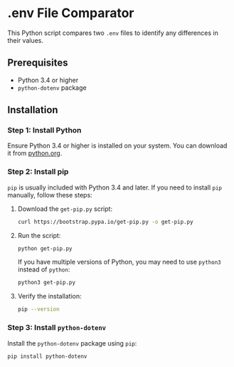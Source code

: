 # .env File Comparator

This Python script compares two `.env` files to identify any differences in their values.

## Prerequisites

- Python 3.4 or higher
- `python-dotenv` package

## Installation

### Step 1: Install Python

Ensure Python 3.4 or higher is installed on your system. You can download it from [python.org](https://www.python.org/downloads/).

### Step 2: Install pip

`pip` is usually included with Python 3.4 and later. If you need to install `pip` manually, follow these steps:

1. Download the `get-pip.py` script:

    ```bash
    curl https://bootstrap.pypa.io/get-pip.py -o get-pip.py
    ```

2. Run the script:

    ```bash
    python get-pip.py
    ```

    If you have multiple versions of Python, you may need to use `python3` instead of `python`:

    ```bash
    python3 get-pip.py
    ```

3. Verify the installation:

    ```bash
    pip --version
    ```

### Step 3: Install `python-dotenv`

Install the `python-dotenv` package using `pip`:

```bash
pip install python-dotenv
